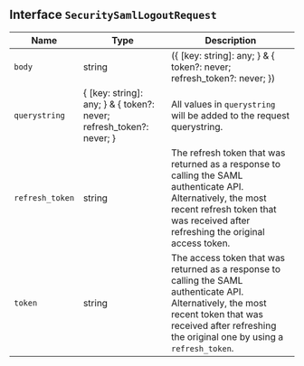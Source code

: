 ## Interface `SecuritySamlLogoutRequest`

| Name | Type | Description |
| - | - | - |
| `body` | string | ({ [key: string]: any; } & { token?: never; refresh_token?: never; }) | All values in `body` will be added to the request body. |
| `querystring` | { [key: string]: any; } & { token?: never; refresh_token?: never; } | All values in `querystring` will be added to the request querystring. |
| `refresh_token` | string | The refresh token that was returned as a response to calling the SAML authenticate API. Alternatively, the most recent refresh token that was received after refreshing the original access token. |
| `token` | string | The access token that was returned as a response to calling the SAML authenticate API. Alternatively, the most recent token that was received after refreshing the original one by using a `refresh_token`. |
